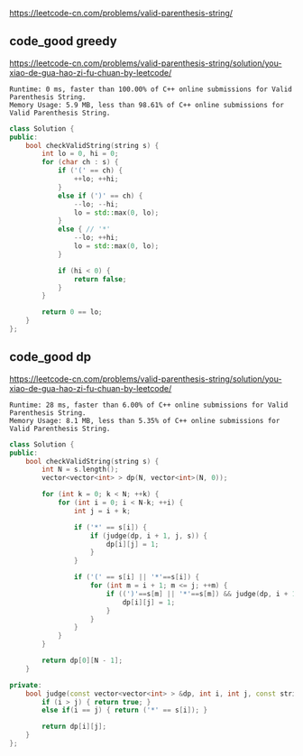 
https://leetcode-cn.com/problems/valid-parenthesis-string/

## code_good greedy

https://leetcode-cn.com/problems/valid-parenthesis-string/solution/you-xiao-de-gua-hao-zi-fu-chuan-by-leetcode/

```
Runtime: 0 ms, faster than 100.00% of C++ online submissions for Valid Parenthesis String.
Memory Usage: 5.9 MB, less than 98.61% of C++ online submissions for Valid Parenthesis String.
```

```cpp
class Solution {
public:
    bool checkValidString(string s) {
        int lo = 0, hi = 0;
        for (char ch : s) {
            if ('(' == ch) {
                ++lo; ++hi;
            }
            else if (')' == ch) {
                --lo; --hi;
                lo = std::max(0, lo);
            }
            else { // '*'
                --lo; ++hi;
                lo = std::max(0, lo);
            }

            if (hi < 0) {
                return false;
            }
        }

        return 0 == lo;
    }
};
```


## code_good  dp

https://leetcode-cn.com/problems/valid-parenthesis-string/solution/you-xiao-de-gua-hao-zi-fu-chuan-by-leetcode/

```
Runtime: 28 ms, faster than 6.00% of C++ online submissions for Valid Parenthesis String.
Memory Usage: 8.1 MB, less than 5.35% of C++ online submissions for Valid Parenthesis String.
```

```cpp
class Solution {
public:
    bool checkValidString(string s) {
        int N = s.length();
        vector<vector<int> > dp(N, vector<int>(N, 0));

        for (int k = 0; k < N; ++k) {
            for (int i = 0; i < N-k; ++i) {
                int j = i + k;

                if ('*' == s[i]) {
                    if (judge(dp, i + 1, j, s)) {
                        dp[i][j] = 1;
                    }
                }

                if ('(' == s[i] || '*'==s[i]) {
                    for (int m = i + 1; m <= j; ++m) {
                        if ((')'==s[m] || '*'==s[m]) && judge(dp, i + 1, m - 1, s) && judge(dp, m + 1, j, s)) {
                            dp[i][j] = 1;
                        }
                    }
                }
            }
        }

        return dp[0][N - 1];
    }

private:
    bool judge(const vector<vector<int> > &dp, int i, int j, const string &s) {
        if (i > j) { return true; }
        else if(i == j) { return ('*' == s[i]); }

        return dp[i][j];
    }
};
```
